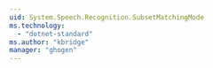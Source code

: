 ```yaml
---
uid: System.Speech.Recognition.SubsetMatchingMode
ms.technology: 
  - "dotnet-standard"
ms.author: "kbridge"
manager: "ghogen"
---
```

